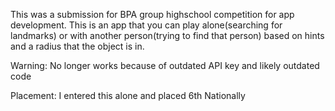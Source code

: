 This was a submission for BPA group highschool competition for app development. This is an app that you can play alone(searching for landmarks) or with another person(trying to find that person) based on hints and a radius that the object is in.

Warning:
No longer works because of outdated API key and likely outdated code 

Placement:
I entered this alone and placed 6th Nationally 
